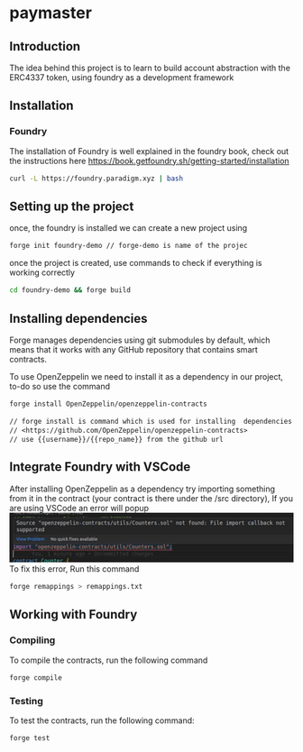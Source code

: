 # paymaster

## Introduction
The idea behind this project is to learn to build account abstraction with the ERC4337 token, using foundry as a development framework

## Installation
### Foundry
The installation of Foundry is well explained in the foundry book, check out the instructions here https://book.getfoundry.sh/getting-started/installation
```bash
curl -L https://foundry.paradigm.xyz | bash
```

## Setting up the project
once, the foundry is installed we can create a new project using
```bash
forge init foundry-demo // forge-demo is name of the projec
```
once the project is created, use commands to check if everything is working correctly
```bash
cd foundry-demo && forge build
```

## Installing dependencies
Forge manages dependencies using git submodules by default, which means that it works with any GitHub repository that contains smart contracts.

To use OpenZeppelin we need to install it as a dependency in our project, to-do so use the command
```bash
forge install OpenZeppelin/openzeppelin-contracts
```
```
// forge install is command which is used for installing  dependencies 
// <https://github.com/OpenZeppelin/openzeppelin-contracts>
// use {{username}}/{{repo_name}} from the github url
```

## Integrate Foundry with VSCode
After installing OpenZeppelin as a dependency try importing something from it in the contract (your contract is there under the /src directory), If you are using VSCode an error will popup
![Alt text](image.png)
To fix this error, Run this command
```bash
forge remappings > remappings.txt
```

## Working with Foundry
### Compiling
To compile the contracts, run the following command
```bash
forge compile
```

### Testing
To test the contracts, run the following command:
```bash
forge test
```


